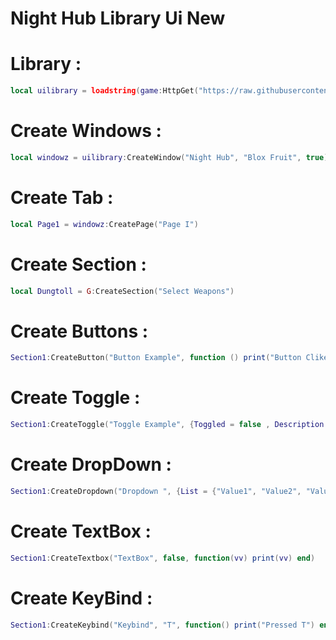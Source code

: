 # Night Hub Library Ui New

# Library :
```lua
local uilibrary = loadstring(game:HttpGet("https://raw.githubusercontent.com/SourceFullNightHub/ewihwg/main/skidhubtaotaodamchet"))()
```

# Create Windows :
```lua
local windowz = uilibrary:CreateWindow("Night Hub", "Blox Fruit", true)
```

# Create Tab :
```lua
local Page1 = windowz:CreatePage("Page I")
```

# Create Section :
```lua
local Dungtoll = G:CreateSection("Select Weapons")
```

# Create Buttons :
```lua
Section1:CreateButton("Button Example", function () print("Button Cliked!") end)
```

# Create Toggle :
```lua
Section1:CreateToggle("Toggle Example", {Toggled = false , Description = "Iu Tvk nhìu UwU"}, function(Value) print(Value) end)
```

# Create DropDown :
```lua
Section1:CreateDropdown("Dropdown ", {List = {"Value1", "Value2", "Value3", "Value4"}, Default = "None"}, function(value) print(value) end)
```

# Create TextBox :
```lua
Section1:CreateTextbox("TextBox", false, function(vv) print(vv) end)
```

# Create KeyBind :
```lua
Section1:CreateKeybind("Keybind", "T", function() print("Pressed T") end)
```
